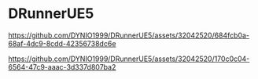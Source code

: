 # DRunnerUE5

https://github.com/DYNIO1999/DRunnerUE5/assets/32042520/684fcb0a-68af-4dc9-8cdd-42356738dc6e



https://github.com/DYNIO1999/DRunnerUE5/assets/32042520/170c0c04-6564-47c9-aaac-3d337d807ba2

